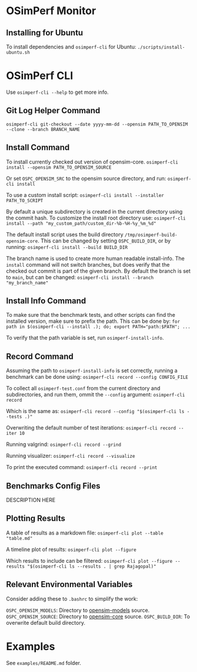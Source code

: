 # OSimPerf Monitor

## Installing for Ubuntu

To install dependencies and `osimperf-cli` for Ubuntu:
`./scripts/install-ubuntu.sh` 

# OSimPerf CLI

Use `osimperf-cli --help` to get more info.

## Git Log Helper Command

`osimperf-cli git-checkout --date yyyy-mm-dd --opensim PATH_TO_OPENSIM --clone --branch BRANCH_NAME`

## Install Command

To install currently checked out version of opensim-core.
`osimperf-cli install --opensim PATH_TO_OPENSIM_SOURCE`

Or set `OSPC_OPENSIM_SRC` to the opensim source directory, and run:
`osimperf-cli install`

To use a custom install script:
`osimperf-cli install --installer PATH_TO_SCRIPT`

By default a unique subdirectory is created in the current directory using the commit hash.
To customize the install root directory use:
`osimperf-cli install --path "my_custom_path/custom_dir-%b-%H-%y_%m_%d"`

The default install script uses the build directory `/tmp/osimperf-build-opensim-core`.
This can be changed by setting `OSPC_BUILD_DIR`, or by running:
`osimperf-cli install --build BUILD_DIR`

The branch name is used to create more human readable install-info.
The `install` command will not switch branches, but does verify that the checked out commit is part of the given branch.
By default the branch is set to `main`, but can be changed:
`osimperf-cli install --branch "my_branch_name"`

## Install Info Command

To make sure that the benchmark tests, and other scripts can find the installed version, make sure to prefix the path.
This can be done by:
`for path in $(osimperf-cli --install .); do; export PATH="path:$PATH"; ...`

To verify that the path variable is set, run `osimperf-install-info`.

## Record Command

Assuming the path to `osimperf-install-info` is set correctly, running a benchmark can be done using:
`osimperf-cli record --config CONFIG_FILE`

To collect all `osimperf-test.conf` from the current directory and subdirectories, and run them, ommit the `--config` argument:
`osimperf-cli record`

Which is the same as:
`osimperf-cli record --config "$(osimperf-cli ls --tests .)"`

Overwriting the default number of test iterations:
`osimperf-cli record --iter 10`

Running valgrind:
`osimperf-cli record --grind`

Running visualizer:
`osimperf-cli record --visualize`

To print the executed command:
`osimperf-cli record --print`

## Benchmarks Config Files

DESCRIPTION HERE

## Plotting Results

A table of results as a markdown file:
`osimperf-cli plot --table "table.md"`

A timeline plot of results:
`osimperf-cli plot --figure`

Which results to include can be filtered:
`osimperf-cli plot --figure --results "$(osimperf-cli ls --results . | grep Rajagopal)"`

## Relevant Environmental Variables

Consider adding these to `.bashrc` to simplify the work:

`OSPC_OPENSIM_MODELS`: Directory to [opensim-models]() source.
`OSPC_OPENSIM_SOURCE`: Directory to [opensim-core]() source.
`OSPC_BUILD_DIR`: To overwrite default build directory.

# Examples

See `examples/README.md` folder.
